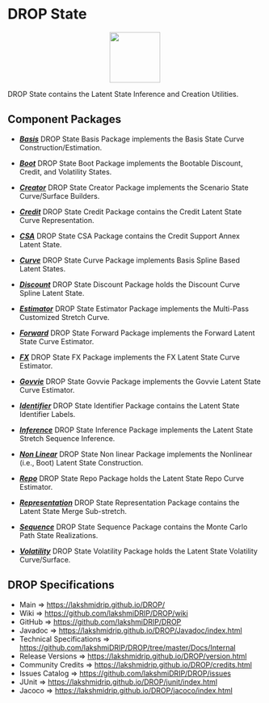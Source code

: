 # DROP State

<p align="center"><img src="https://github.com/lakshmiDRIP/DROP/blob/master/DRIP_Logo.gif?raw=true" width="100"></p>

DROP State contains the Latent State Inference and Creation Utilities.


## Component Packages

 * [***Basis***](https://github.com/lakshmiDRIP/DROP/tree/master/src/main/java/org/drip/state/basis)
 DROP State Basis Package implements the Basis State Curve Construction/Estimation.

 * [***Boot***](https://github.com/lakshmiDRIP/DROP/tree/master/src/main/java/org/drip/state/boot)
 DROP State Boot Package implements the Bootable Discount, Credit, and Volatility States.

 * [***Creator***](https://github.com/lakshmiDRIP/DROP/tree/master/src/main/java/org/drip/state/creator)
 DROP State Creator Package implements the Scenario State Curve/Surface Builders.

 * [***Credit***](https://github.com/lakshmiDRIP/DROP/tree/master/src/main/java/org/drip/state/credit)
 DROP State Credit Package contains the Credit Latent State Curve Representation.

 * [***CSA***](https://github.com/lakshmiDRIP/DROP/tree/master/src/main/java/org/drip/state/csa)
 DROP State CSA Package contains the Credit Support Annex Latent State.

 * [***Curve***](https://github.com/lakshmiDRIP/DROP/tree/master/src/main/java/org/drip/state/curve)
 DROP State Curve Package implements Basis Spline Based Latent States.

 * [***Discount***](https://github.com/lakshmiDRIP/DROP/tree/master/src/main/java/org/drip/state/discount)
 DROP State Discount Package holds the Discount Curve Spline Latent State.

 * [***Estimator***](https://github.com/lakshmiDRIP/DROP/tree/master/src/main/java/org/drip/state/estimator)
 DROP State Estimator Package implements the Multi-Pass Customized Stretch Curve.

 * [***Forward***](https://github.com/lakshmiDRIP/DROP/tree/master/src/main/java/org/drip/state/forward)
 DROP State Forward Package implements the Forward Latent State Curve Estimator.

 * [***FX***](https://github.com/lakshmiDRIP/DROP/tree/master/src/main/java/org/drip/state/fx)
 DROP State FX Package implements the FX Latent State Curve Estimator.

 * [***Govvie***](https://github.com/lakshmiDRIP/DROP/tree/master/src/main/java/org/drip/state/govvie)
 DROP State Govvie Package implements the Govvie Latent State Curve Estimator.

 * [***Identifier***](https://github.com/lakshmiDRIP/DROP/tree/master/src/main/java/org/drip/state/identifier)
 DROP State Identifier Package contains the Latent State Identifier Labels.

 * [***Inference***](https://github.com/lakshmiDRIP/DROP/tree/master/src/main/java/org/drip/state/inference)
 DROP State Inference Package implements the Latent State Stretch Sequence Inference.

 * [***Non Linear***](https://github.com/lakshmiDRIP/DROP/tree/master/src/main/java/org/drip/state/nonlinear)
 DROP State Non linear Package implements the Nonlinear (i.e., Boot) Latent State Construction.

 * [***Repo***](https://github.com/lakshmiDRIP/DROP/tree/master/src/main/java/org/drip/state/repo)
 DROP State Repo Package holds the Latent State Repo Curve Estimator.

 * [***Representation***](https://github.com/lakshmiDRIP/DROP/tree/master/src/main/java/org/drip/state/representation)
 DROP State Representation Package contains the Latent State Merge Sub-stretch.

 * [***Sequence***](https://github.com/lakshmiDRIP/DROP/tree/master/src/main/java/org/drip/state/sequence)
 DROP State Sequence Package contains the Monte Carlo Path State Realizations.

 * [***Volatility***](https://github.com/lakshmiDRIP/DROP/tree/master/src/main/java/org/drip/state/volatility)
 DROP State Volatility Package holds the Latent State Volatility Curve/Surface.


## DROP Specifications

 * Main                     => https://lakshmidrip.github.io/DROP/
 * Wiki                     => https://github.com/lakshmiDRIP/DROP/wiki
 * GitHub                   => https://github.com/lakshmiDRIP/DROP
 * Javadoc                  => https://lakshmidrip.github.io/DROP/Javadoc/index.html
 * Technical Specifications => https://github.com/lakshmiDRIP/DROP/tree/master/Docs/Internal
 * Release Versions         => https://lakshmidrip.github.io/DROP/version.html
 * Community Credits        => https://lakshmidrip.github.io/DROP/credits.html
 * Issues Catalog           => https://github.com/lakshmiDRIP/DROP/issues
 * JUnit                    => https://lakshmidrip.github.io/DROP/junit/index.html
 * Jacoco                   => https://lakshmidrip.github.io/DROP/jacoco/index.html

